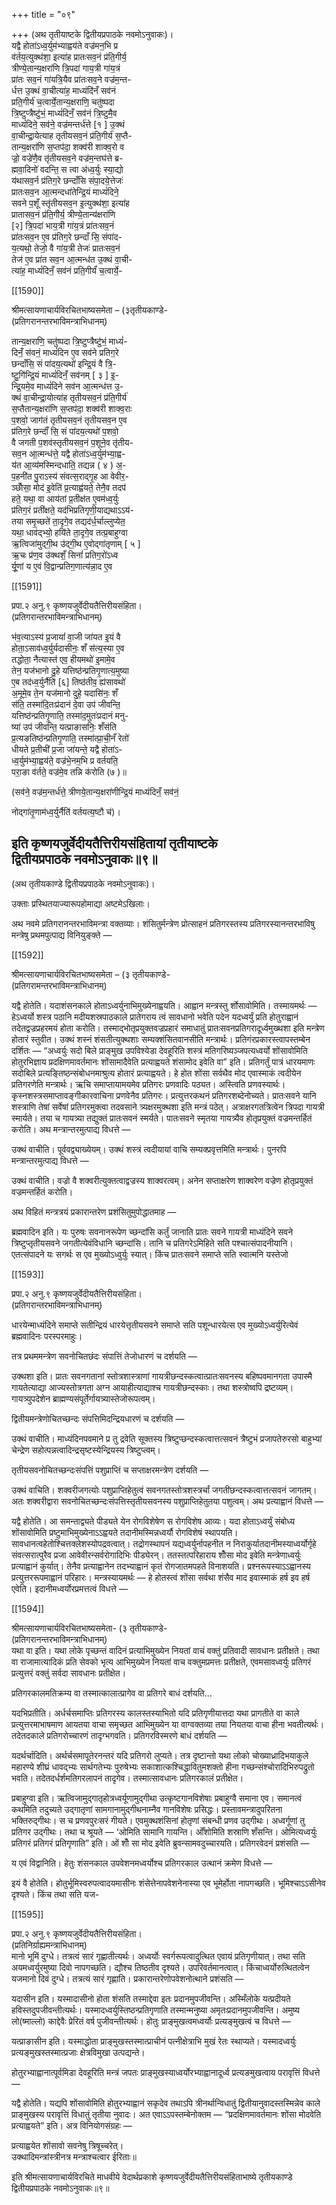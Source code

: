 +++
title = "०९"

+++
(अथ तृतीयाष्टके द्वितीयप्रपाठके नवमोऽनुवाकः)।  
यद्वै होता॑ऽध्व॒र्युम॑भ्याह्वय॑ते वज्र॑मन॒भि प्र  
व॑र्तय॒त्युक्थ॑शा॒ इत्या॑ह प्रातःसव॒नं प्र॑ति॒गीर्य॒  
त्रीण्ये॒तान्य॒क्षरा॑णि त्रि॒पदा॑ गाय॒त्री गा॑य॒त्रं  
प्रा॑तः सव॒नं गा॑यत्रि॒यैव प्रा॑तःसव॒ने वज्र॑म॒न्त-  
र्धत्त उ॒क्थं वा॒चीत्या॑ह॒ माध्यंदि॑नँ सव॑नं  
प्रति॒गीर्य॑ च॒त्वार्ये॒तान्य॒क्षराणि॒ चतु॑ष्पदा  
त्रि॒ष्टुप्त्रैष्टु॑भं॒ माध्यं॑दिनँ॒ सव॑नं त्रि॒ष्टुमै॒व  
माध्यं॑दिने॒ सव॑ने॒ वज्र॑मन्तर्ध॑त्ते [१ ] उ॒क्थं  
वा॒चीन्द्रा॒येत्याह तृतीयसव॒नं प्र॑ति॒गीर्य॑ स॒प्तै-  
तान्य॒क्षरा॑णि स॒प्तप॑दा॒ शक्व॑री शाक्व॒रो व  
ज्रो॒ वज्रे॑णै॒व तृ॑तीयसव॒ने वज्र॑म॒न्तघ॑त्ते ब्र-  
ह्मवा॒दिनो॑ वदन्ति॒ स त्वा अ॑ध्व॒र्युः स्या॒द्यो  
य॑थासव॒र्न प्र॑तिग॒रे छन्दाँसि संपा॒दये॒त्तेजः॑  
प्रातःसव॒न आ॒त्मन्दधा॑तेन्द्रि॒यं माध्यं॑दिने॒  
सवने प॒शूँ स्तृ॑तीयसव॒न इ॒त्युक्थ॑शा॒ इत्या॑ह  
प्रातासव॒नं प्र॑ति॒गीर्य॒ त्रीण्ये॒तान्य॑क्षरा॑णि  
[२] त्रि॒पदा॑ भाय॒त्री गा॑य॒त्रं प्रा॑तःसव॒नं  
प्रा॑तःसव॒न ए॒व प्र॑तिग॒रे छन्दाँ सि॒ संपा॑द-  
य॒त्यथो॒ तेजो॒ वै गा॑य॒त्री तेजः॑ प्रातःसव॒नं  
तेज॑ ए॒व प्रा॑त सव॒न आ॒त्मन्ध॑त उ॒क्थं वा॒ची-  
त्या॑ह॒ माध्यं॑दिनँ॒ सव॑नं प्रति॒गीर्यं॑ च॒त्वार्ये॒-

[[1590]]

श्रीमत्सायणाचार्यविरचितभाष्यसमेता – (३तृतीयकाण्डे-  
(प्रतिगरानन्तरभाविमन्त्राभिधानम्)

तान्य॒क्षराणि॒ चतु॑ष्पदा त्रि॒ष्टुप्त्रैष्टु॑भं॒ माध्यं॑-  
दिनँ॒ स॑वनं॒ माध्यं॑दिन ए॒व सव॑ने प्रतिग॒रे  
छन्दाँसि॒ सं पा॑दय॒त्यथो॑ इन्द्रि॒यं वै त्रि॒-  
ष्टु॒गि॑न्द्रि॒यं माध्यं॑दिनँ॒ सव॑नम् [ ३ ] इ॒-  
न्द्रि॒यमे॒व माध्यं॑दिने सव॑न आ॒त्मन्ध॑त्त उ॒-  
क्थं वा॒चीन्द्रा॒योत्या॑ह तृतीयसव॒नं प्र॑ति॒गीर्य॑  
स॒प्तैतान्य॒क्षरा॑णि स॒प्तप॑दा॒ शक्व॑री शाक्व॒राः  
प॒शवो॒ जाग॑तं तृतीयसव॒नं तृतीयसव॒न ए॒व  
प्र॑तिग॒रे छन्दाँ॑ सि॒ सं पा॑दय॒त्यथो॑ प॒शवो॒  
वै जगती प॒शव॑स्तृतीयसव॒नं प॒शूने॒व तृ॑तीय-  
सव॒न आ॒त्मन्ध॑त्ते॒ यद्वै होता॑ऽध्व॒र्युम॑भ्या॒ह्व-  
य॑त आ॒व्य॑मस्मिन्दधाति॒ तद्यन्न ( ४ ) अ॒-  
प॒हनी॑त पु॒राऽस्य॑ संवत्स॒राद्गृ॒ह आ वेवीर॒-  
ञ्छोँसा॒ मोद॑ इ॒वेति॑ प्र॒त्याह्व॑यते॒ तेनै॒व तदप॑  
हते॒ यथा॒ वा आय॑तां प्र॒तीक्ष॑त ए॒वम॑ध्व॒र्युः  
प्र॑तिग॒रं प्रती॑क्षते॒ यद॑भिप्रतिगृणी॒याद्यथाऽऽय॑-  
तया समृ॒च्छते॑ ता॒दृगे॒व तद्यद॑र्ध॒र्चाल्लुप्येत॒  
यथा॒ धाव॑द्भ्यो॒ हयि॑ते ता॒दृगे॒व तत्प्र॒बाहुग्वा  
ऋ॒त्विजा॑मुद्गी॒थ उ॑द्गी॒थ ए॒वोद्गा॑तृणाम् [ ५ ]  
ऋ॒चः प्र॑ण॒व उ॑क्थशँ॒ सिनां॑ प्रतिग॒रो॑ऽध्व  
र्यू॒णां य ए॒वं वि॒द्वान्प्रतिग॒णात्य॑न्ना॒द ए॒व

[[1591]]

प्रपा.२ अनु.९ कृष्णयजुर्वेदीयतैत्तिरीयसंहिता।  
(प्रतिगरान्तरभाविमन्त्राभिधानम्)

भ॑व॒त्याऽस्य॑ प्र॒जायां॑ वा॒जी जा॑यत इ॒यं वै  
होता॒ऽसाव॑ध्व॒र्युर्यदासीनः॒ शँ स॑त्य॒स्या ए॒व  
तद्धोता॒ नैत्यास्त॑ एव॒ हीयमथो॑ इ॒मामे॒व  
तेन॒ यज॑भानो दु॒हे यत्तिष्ठ॑न्प्रतिगृ॒णात्य॒मुष्या  
ए॒ब तद॑ध्व॒र्युर्नैति॑ [६] तिष्ठ॑तीव॒ ह्य॑सावथो॑  
अ॒मूमे॒व ते॒न यज॑मानो दुहे॒ यदासि॑नः॒ शँ  
स॑ति॒ तस्मा॑दि॒तःप्र॑दानं दे॒वा उप॑ जीवन्ति॒  
यत्तिष्ठ॑न्प्रतिगृ॒णाति॒ तस्मा॑द॒मुतः॑प्रदानं मनु-  
ष्या॑ उप॑ जीवन्ति॒ यत्प्राङासनिः॒ शँस॑ति  
प्र॒त्यङतिष्ठ॑न्प्रतिगृ॒णाति॒ तस्मा॑त्प्रा॒ची॒नँ रेतो॑  
धीयते प्र॒तीची॑ प्र॒जा जा॑यन्ते॒ यद्वै होता॑ऽ-  
ध्व॒र्युम॑भ्या॒ह्वय॑ते॒ वज्र॑भे॒नम॒भि प्र वर्तयति॒  
परा॒ङा व॑र्तते॒ वज्र॑मे॒व तन्नि क॑रोति (७ )॥

(सव॑ने॒ वज्र॑म॒न्तर्ध॑त्ते॒ त्रीणये॒तान्य॒क्षरा॑णीन्द्रि॒यं माध्यंदिनँ॒ सव॑नं॒

नोद्गा॑तृ॒णाम॑ध्व॒र्युर्नैति॑ वर्तयत्य॒ष्टौ च॑)।

इति कृष्णयजुर्वेदीयतैत्तिरीयसंहितायां तृतीयाष्टके  
द्वितीयप्रपाठके नवमोऽनुवाकः॥९॥  
--------  
(अथ तृतीयकाण्डे द्वितीयप्रपाठके नवमोऽनुवाकः)।

उक्ताः प्रस्थितयाज्यारूपहोमाद्या अष्टमेऽखिलाः।

अथ नवमे प्रतिगरानन्तरभाविमन्त्रा वक्तव्याः। शंसितुर्मन्त्रेण प्रोत्साहनं प्रतिगरस्तस्य प्रतिगरस्यानन्तरभाविषु मन्त्रेषु प्रथमपुत्पाद्य विनियुङ्क्ते —

[[1592]]

श्रीमत्सायणाचार्यविरचितभाष्यसमेता – (३ तृतीयकाण्डे-  
(प्रतिगरामन्तरभाविमन्त्राभिधानम्)

यद्वै होतेति। यदाशंसनकाले होताऽध्वर्युनाभिमुख्येनाह्वयति। आह्वान मन्त्रस्तु र्शोसावोमिति। तस्मायमर्थः — हेऽध्वर्यो शस्त्र पठानि मदीयशस्रपाठकाले प्रातेगराय त्वं सावधानो भवेति पदेन यदध्वर्युं प्रति होतुराह्वानं तदेतद्वज्रप्रहरमयं होता करोति। तस्माद्भोतृप्रयुक्तवज्रप्रहारं समाधातुं प्रातःसवनप्रतिगरादूर्ध्वमुख्थशा इति मन्त्रेण होतारं स्तुवीत। उक्थं शस्नं शंसतीत्युक्थशाः सम्यक्शंसितवानसीति मन्त्रार्थः। प्रतिगंरप्रकारस्त्वापस्तम्बेन दर्शितः — “अध्वर्युः सदो बिले प्राङ्मुख उपविश्येडा देवहूरिति शस्त्रं मतिगरिष्यञ्जपत्यध्वर्यो शोंसावोमिति होतुरभिज्ञाय प्रदक्षिणमावर्तमानः शोंसामादैवेति प्रत्याह्वयते शंसामोद इवेति वा” इति। प्रतिगर्तुं पात्रं धारयमाणः सदोबिले प्रत्यङ्तिष्ठन्संबोधनमाश्रुत्य होतारं प्रत्याह्वयते। हे होत शोंसा सर्वथैव मोद एवास्माकं त्वदीयेन प्रतिगरणेति मन्त्रार्थः। ऋचि समाप्तायामयमेव प्रतिगरः प्रणवादिः पठ्यत। अस्त्विति प्रणवस्यार्थः। कृस्नशस्त्रसमाप्तावङ्गीकारवाचिना प्रणवेनैव प्रतिगरः। प्रत्युत्तरकथनं प्रतिगरशब्देनोच्यते। प्रातःसवने यानि शस्त्राणि तेषां सर्वेषां प्रतिगरमुक्त्वा तदवसाने त्र्यक्षरमुक्थशा इति मन्त्रं पठेत्। अत्राक्षरगतत्रित्वेन त्रिपदा गायत्री स्मार्यते। तया च गायत्र्या तद्युक्तं प्रातःसवनं स्मर्यते। पातःसवने स्मृतया गायत्र्यैव होतृप्रयुक्तं वज्रमन्तर्हितं करोति। अथ मन्त्रान्तरमुत्पाद्य विधत्ते —

उक्थं वाचीति। पूर्ववद्व्याख्येयम्। उक्थं शस्त्रं त्वदीयायां वाचि सम्यक्प्रवृत्तमिति मन्त्रार्थः। पुनरपि मन्त्रान्तरमुत्पाद्य विधत्ते —

उक्थं वाचीति। वज्रो वै शक्वरीत्युक्तत्वाद्वज्रस्य शाक्वरत्वम्। अनेन सप्ताक्षरेण शाक्वरेण वज्रेण होतृप्रयुक्तं वज्रमन्तर्हितं करोति।

अथ विहितं मन्त्रत्रयं प्रकारान्तरेण प्रशंसितुमुपोद्धातमाह —

ब्रह्मवादिन इति। यः पुरुषः सवनानरूपेण च्छन्दांसि कर्तुं जानाति प्रातः सवने गायत्री माध्यंदिने सवने त्रिष्टुप्तृतीयसवने जगतीत्येवंविधानि च्छन्दांसि। तानि च प्रतिगरेऽमिहिते सति पश्चात्संपादनीयानि। एतत्संपादने यः सगर्थः स एव मुख्योऽध्वुर्युः स्यात्। किंच प्रातःसवने समाप्ते सति स्वात्मनि यस्तेजो

[[1593]]

प्रपा.२ अनु.९ कृष्णयजुर्वेदीयतैत्तिरीयसंहिता।  
(प्रतिगरान्तरभाविमन्त्राभिधानम्)

धारयेन्माध्यंदिने समाप्ते सतीन्द्रियं धारयेत्तृतीयसवने समाप्ते सति पशून्धारयेत्स एव मुख्योऽध्वर्युरित्येवं ब्रह्मवादिनः परस्परमाहुः।

तत्र प्रथममन्त्रेण सवनोचितछंदः संपात्तिं तेजोधारणं च दर्शयति —

उक्थशा इति। प्रातः सवनगतानां स्तोत्रशास्त्राणां गायत्रीछन्दस्कत्वात्प्रातःसवनस्य बहिष्पवमानगता उपास्मै गायतेत्याद्या आज्यस्तोत्रगता अग्न आयाहीत्याद्याश्च गायत्रीछन्दस्काः। तथा शस्त्रोष्वपि द्रष्टव्यम्। गायत्र्युपदेशेन ब्राह्मण्यसंपूर्तेर्गायत्र्यास्तेजोरूपत्वम्।

द्वितीयमन्त्रेणोचितच्छन्दः संपत्तिमिदन्द्रियधारणं च दर्शयति —

उक्थं वाचीति। माध्यंदिनपवमाने प्र तु द्रवेति सूक्तस्य त्रिष्टुप्छन्दस्कत्वात्तत्सवनं त्रैष्टुभं प्रजापतेरुरसो बाहुभ्यां चेन्द्रेण सहोत्पन्नत्वादिन्द्रसृष्टस्येन्द्रियस्य त्रिष्टुप्त्वम्।

तृतीयसवनोचितच्छन्दःसंपत्तिं पशुप्राप्तिं च सप्ताक्षरमन्त्रेण दर्शयति —

उक्थं वाचिति। शक्वरीजगत्योः पशुप्राप्तिहेतुत्वं सवनगतस्तोत्रशस्त्रर्चां जगतीछन्दस्कत्वात्तत्सवनं जागतम्। अतः शक्वरीद्वारा सवनोचितच्छन्दःसंपत्तिस्तृतीयसवनस्य पशुप्राप्तिहेतुतया पशुत्वम्। अथ प्रत्याह्वानं विधत्ते —

यद्वै होतेति। आ समन्ताद्व्यते पीड्यते येन रोगविशेषेण स रोगविशेष आव्यः। यदा होताऽध्वर्युं संबोध्य शोंसावोमिति प्रष्टुमाभिमुख्येनाऽऽह्वयते तदानीमस्मिन्नध्वर्यौ रोगविशेषं स्थापयति। सावधानत्वहेतोश्चित्तक्लेशस्योपद्रवत्वात्। तद्रोगस्थापनं यद्यध्वर्युर्नापहनीत न निराकुर्यातदानीमस्याध्वर्योर्गृहे संवत्सरात्पुरैव प्रजा आवेवीरन्सर्वरोगादिभिः पीड्येरन्। ततस्तत्परिहाराय शोँसा मोद इवेति मन्त्रेणाध्वर्युः प्रत्याह्वानं कुर्यात्। तेनैव प्रत्याह्वानेन तदभ्याह्वानं कृतं रोगजातमपहते विनाशयति। प्रश्नरूपस्याऽऽह्वानस्य प्रत्युत्तररूपमाह्वानं परिहारः। मन्त्रस्यायमर्थः — हे होतस्त्वं शोंसा सर्वथा शंसैव माद इवास्माकं हर्ष इव हर्ष एवेति। इदानीमध्वर्योरप्रमत्तत्वं विधत्ते —

[[1594]]

श्रीमत्सायणाचार्यविरचितभाष्यसमेता- (३ तृतीयकाण्डे-  
(प्रतिगरानन्तरभाविमन्त्राभिधानम्)  
यथा वा इति। यथा लोके पृच्छन्तं वादिनं प्रत्याभिमुख्येन नियतां वाचं वक्तुं प्रतिवादी सावधानः प्रतीक्षते। तथा वा राजामात्यादिकं प्रति सेवको भृत्य आभिमुख्येन नियतां वाच वक्तुमप्रमत्तः प्रतीक्षते, एवमसावध्वर्युः प्रतिगरं प्रत्युत्तरं वक्तुं सर्वदा सावधानः प्रतीक्षेत।

प्रतिगरकालमतिक्रम्य वा तस्मात्कालात्प्रागेव वा प्रतिगरे बाधं दर्शयति...

यदभिप्रतीति। अर्धर्चसमाप्तिः प्रतिगरस्य कालस्तस्याभितो यदि प्रतिगृणीयात्तदा यथा प्रागतीते वा काले प्रत्युत्तरमाभाषमाण आयतया वाचा समृच्छत आभिमुख्येन या वाग्वक्तव्या तया नियतया वाचा हीना भवतीत्यर्थः। तदेतदकाले प्रतिगरोच्चारणं तादृग्भगवति। प्रतिगरविस्मरणे बाधं दर्शयति —

यदर्थर्चादिति। अर्थर्चसमापूतेरनन्तरं यदि प्रतिगरो लुप्यते। तत्र दृष्टान्तो यथा लोको चोख्याध्रादिभयाकुले महारण्ये शीघ्रं धावद्भ्यः सार्थगतेभ्यः पुरुषेभ्यः सकाशात्कश्चिद्धावितुमशक्तो हीना गच्छन्संश्चोरादिभिरुपद्रुतो भवति। तदेतदर्धर्शमतिगरलापनं तादृगेव। तस्मात्सावधानः प्रतिगरकालं प्रतीक्षेत।

प्रबाहुग्वा इति। ऋत्विजामुद्गातृहोत्रध्वर्यूणामुद्गीथा उत्कृष्टगानविशेषाः प्रबाहुग्वै समाना एव। समानत्वं कथमिति तदुच्यते उद्गातृणां सामगानामुद्गीथनाम्नैव गानविशेषः प्रसिद्धः। प्रस्तावमन्त्रादुपरितना भक्तिरुद्गीथः। स च प्रणवपुरःसरं गीयते। एवमुक्थशंसिनां होतृणां संबन्धी प्रणव उद्गीथः। अध्वर्गूणां तु प्रतिगर उद्गीथः। तथा च श्रूयते — ‘ओमिति सामानि गायन्ति। ओँशोमिति शस्राणि शँसन्ति। ओमित्यध्वर्युः प्रतिगरं प्रतिगरं प्रतिगृणाति” इति। ओं शोँ सा मोद इवेति ब्रुवन्सामवदुच्चारयति। प्रतिगरवेदनं प्रशंसति —

य एवं विद्वानिति। हेतुः शंसनकाल उपवेशनमध्वर्योश्च प्रतिगरकाल उत्थानं क्रमेण विधत्ते —

इयं वै होतेति। होतुर्भूमिस्वरुपत्वादयमासीनः शंसेत्तेनापवेशनेनास्या एव भूमेर्होता नापगच्छति। भूमिश्चाऽऽसीनेव दृश्यते। किंच तथा सति यज-

[[1595]]

प्रपा.२ अनु.९ कृष्णयजुर्वेदीयतैत्तिरीयसंहिता।  
(प्रतिनिर्ग्राह्यमन्त्राभिधानम्)  
मानो भूमिं दुग्धे। तत्रत्वं सारं गृह्णातीत्यर्थः। अध्वर्योः स्वर्गरूपत्वादुत्थित एवायं प्रतिगृणीयात्। तथा सति अयमध्वर्युरमुष्या दिवो नापगच्छति। द्यौश्च तिष्ठतीव दृश्यते। उपरिवर्तमानत्वात्। किंचाध्वर्योरुत्थितत्वेन यजमानो दिवं दुग्धे। तत्रत्यं सारं गृह्णाति। प्रकारान्तरेणोपवेशनोत्थाने प्रशंसति —

यदासीन इति। यस्मादासीनो होता शंसति तस्माद्देवा इतः प्रदानमुपजीवन्ति। अस्मिँलोके यत्प्रदीयते हविस्तदुपजीवन्तीत्यर्थः। यस्मादध्वर्युस्तिष्ठन्प्रतिगृणाति तस्मान्मनुष्या अमृतःप्रदानमुपजीवन्ति। अमुष्य लो(ष्माल्लो) काद्देवैः प्रेरितं वर्ष पुजीवन्तीत्यर्थः। होतुः प्राङ्मुखत्वमध्वर्योः प्रत्यङ्मुखत्वं च विधत्ते —

यत्प्राङासीन इति। यस्माद्धोता प्राङ्मुखस्तस्मात्प्राचीनं पत्नीक्षेत्राभि मुखं रेतः स्थाप्यते। यस्मादध्वर्युः प्रत्यङ्मुखस्तस्मात्प्रजाः क्षेत्रविमुखा उत्पद्यन्ते।

होतुरभ्याह्वानात्पूर्वमिडा देवहूरिति मन्त्रं जपतः प्राङ्मुखस्याध्वर्योरभ्याह्वानादूर्ध्व प्रत्यङमुखत्वाय परावृत्तिं विधत्ते —

यद्वै होतेति। यद्यपि शोंसावोमिति होतुरभ्याह्वानं सकृदेव तथाऽपि त्रीनर्थान्विधातुं द्वितीयानुवादस्तस्मिन्नेव काले प्राङ्मुखस्य परावृत्तिं विधातुं तृतीया नुवादः। अत एवाऽऽपस्तम्बेनोक्तम — “प्रदक्षिणमावर्तमानः शोंसा मोदवेति प्रत्याह्वयते” इति। अत्र विनियोगसंग्रहः —

प्रत्याह्वयेत शोंसावो सवनेषु त्रिषूच्चरेत्।  
उक्थादिमन्त्रांस्त्रीनत्र मन्त्राश्चत्वार ईरिताः॥

इति श्रीमत्सायणाचार्यविरचिते माधवीये वेदार्थप्रकाशे कृष्णयजुर्वेदीयतैत्तिरीयसंहिताभाष्ये तृतीयकाण्डे  
द्वितीयप्रपाठके नवमोऽनुवाकः॥९॥  
